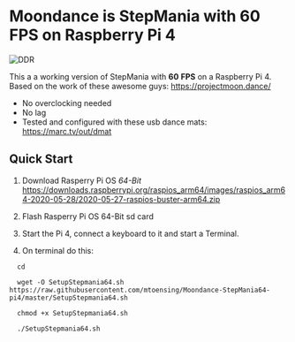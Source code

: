 # **Moondance** is StepMania with 60 FPS on Raspberry Pi 4

![DDR](https://marc.tv/media/2021/02/stepmania-raspberry-pi4.jpg)

This a a working version of StepMania with **60** **FPS** on a Raspberry Pi 4. Based on the work of these awesome guys: https://projectmoon.dance/

* No overclocking needed
* No lag
* Tested and configured with these usb dance mats: https://marc.tv/out/dmat 

## Quick Start

1. Download Rasperry Pi OS *64-Bit* https://downloads.raspberrypi.org/raspios_arm64/images/raspios_arm64-2020-05-28/2020-05-27-raspios-buster-arm64.zip

2. Flash Rasperry Pi OS 64-Bit sd card

3. Start the Pi 4, connect a keyboard to it and start a Terminal.

4. On terminal do this:

```
  cd

  wget -O SetupStepmania64.sh https://raw.githubusercontent.com/mtoensing/Moondance-StepMania64-pi4/master/SetupStepmania64.sh

  chmod +x SetupStepmania64.sh

  ./SetupStepmania64.sh
```
